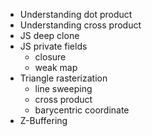 - Understanding dot product
- Understanding cross product
- JS deep clone
- JS private fields 
    - closure
    - weak map
- Triangle rasterization
    - line sweeping
    - cross product
    - barycentric coordinate
- Z-Buffering
